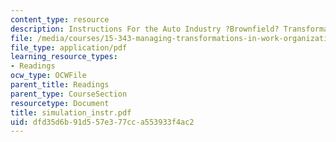 ```yaml
---
content_type: resource
description: Instructions For the Auto Industry ?Brownfield? Transformation Simulation
file: /media/courses/15-343-managing-transformations-in-work-organizations-and-society-spring-2002/dfd35d6b91d557e377cca553933f4ac2_simulation_instr.pdf
file_type: application/pdf
learning_resource_types:
- Readings
ocw_type: OCWFile
parent_title: Readings
parent_type: CourseSection
resourcetype: Document
title: simulation_instr.pdf
uid: dfd35d6b-91d5-57e3-77cc-a553933f4ac2
---
```

